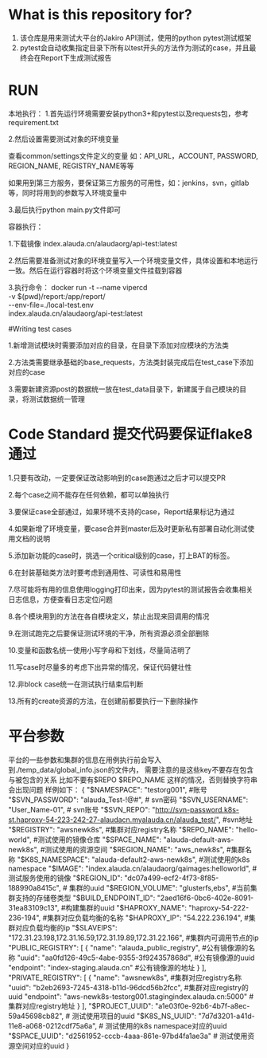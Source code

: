 # What is this repository for?

1. 该仓库是用来测试大平台的Jakiro API测试，使用的python pytest测试框架
2. pytest会自动收集指定目录下所有以test开头的方法作为测试的case，并且最终会在Report下生成测试报告

# RUN
本地执行：
1.首先运行环境需要安装python3+和pytest以及requests包，参考requirement.txt

2.然后设置需要测试对象的环境变量

查看common/settings文件定义的变量
如：API_URL，ACCOUNT, PASSWORD, REGION_NAME, REGISTRY_NAME等等

如果用到第三方服务，要保证第三方服务的可用性，如：jenkins，svn，gitlab等，同时将用到的参数写入环境变量中

3.最后执行python main.py文件即可

容器执行：

1.下载镜像 index.alauda.cn/alaudaorg/api-test:latest

2.然后需要准备测试对象的环境变量写入一个环境变量文件，具体设置和本地运行一致。然后在运行容器时将这个环境变量文件挂载到容器

3.执行命令：
docker run -t --name vipercd \
	-v $(pwd)/report:/app/report/ \
	--env-file=./local-test.env \
	index.alauda.cn/alaudaorg/api-test:latest

#Writing test cases

1.新增测试模块时需要添加对应的目录，在目录下添加对应模块的方法类

2.方法类需要继承基础的base_requests，方法类封装完成后在test_case下添加对应的case

3.需要新建资源post的数据统一放在test_data目录下，新建属于自己模块的目录，将测试数据统一管理

# Code Standard   提交代码要保证flake8通过

1.只要有改动，一定要保证改动影响到的case跑通过之后才可以提交PR

2.每个case之间不能存在任何依赖，都可以单独执行

3.要保证case全部通过，如果环境不支持的case，Report结果标记为通过

4.如果新增了环境变量，要case合并到master后及时更新私有部署自动化测试使用文档的说明

5.添加新功能的case时，挑选一个critical级别的case，打上BAT的标签。

6.在封装基础类方法时要考虑到通用性、可读性和易用性

7.尽可能将有用的信息使用logging打印出来，因为pytest的测试报告会收集相关日志信息，方便查看日志定位问题

8.各个模块用到的方法在各自模块定义，禁止出现来回调用的情况

9.在测试跑完之后要保证测试环境的干净，所有资源必须全部删除

10.变量和函数名统一使用小写字母和下划线，尽量简洁明了

11.写case时尽量多的考虑下出异常的情况，保证代码健壮性

12.非block case统一在测试执行结束后判断

13.所有的create资源的方法，在创建前都要执行一下删除操作

# 平台参数

平台的一些参数和集群的信息在用例执行前会写入到./temp_data/global_info.json的文件内，
需要注意的是这些key不要存在包含与被包含的关系 比如不要有$REPO $REPO_NAME 这样的情况，否则替换字符串会出现问题
样例如下：
{
  "$NAMESPACE": "testorg001",   #账号
  "$SVN_PASSWORD": "alauda_Test-!@#",  # svn密码
  "$SVN_USERNAME": "User_Name-01",   # svn账号
  "$SVN_REPO": "http://svn-password.k8s-st.haproxy-54-223-242-27-alaudacn.myalauda.cn/alauda_test/", #svn地址
  "$REGISTRY": "awsnewk8s",  #集群对应registry名称
  "$REPO_NAME": "hello-world",  #测试使用的镜像仓库
  "$SPACE_NAME": "alauda-default-aws-newk8s",  #测试使用的资源空间
  "$REGION_NAME": "aws_newk8s",   #集群名称
  "$K8S_NAMESPACE": "alauda-default2-aws-newk8s",  #测试使用的k8s namespace
  "$IMAGE": "index.alauda.cn/alaudaorg/qaimages:helloworld", #测试服务使用的镜像
  "$REGION_ID": "dc07a499-ecf2-4f73-8f85-188990a8415c",  # 集群的uuid
  "$REGION_VOLUME": "glusterfs,ebs",  #当前集群支持的存储卷类型
  "$BUILD_ENDPOINT_ID": "2aed16f6-0bc6-402e-8091-31ea83109c13",  #构建集群的uuid
  "$HAPROXY_NAME": "haproxy-54-222-236-194",   #集群对应负载均衡的名称
  "$HAPROXY_IP": "54.222.236.194",   #集群对应负载均衡的ip
  "$SLAVEIPS": "172.31.23.198,172.31.16.59,172.31.19.89,172.31.22.166", #集群内可调用节点的ip
  "PUBLIC_REGISTRY": [
    {
      "name": "alauda_public_registry",  #公有镜像源的名称
      "uuid": "aa0fd126-49c5-4abe-9355-3f924357868d",  #公有镜像源的uuid
      "endpoint": "index-staging.alauda.cn"  #公有镜像源的地址
    }
  ],
  "PRIVATE_REGISTRY": [
    {
      "name": "awsnewk8s",  #集群对应registry名称
      "uuid": "b2eb2693-7245-4318-b11d-96dcd56b2fcc",  #集群对应registry的uuid
      "endpoint": "aws-newk8s-testorg001.stagingindex.alauda.cn:5000" #集群对应registry地址
    }
  ],
  "$PROJECT_UUID": "a1e03f0e-92b6-4b7f-a8ec-59a45698cb82",  # 测试使用项目的uuid
  "$K8S_NS_UUID": "7d7d3201-a41d-11e8-a068-0212cdf75a6a",   # 测试使用的k8s namespace对应的uuid
  "$SPACE_UUID": "d2561952-cccb-4aaa-861e-97bd4fa1ae3a"     # 测试使用资源空间对应的uuid
}